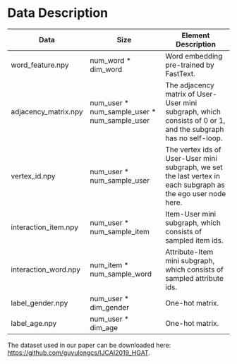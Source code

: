 # Data Description

| Data | Size | Element Description |
| ---- | ---- | ---- |
| word_feature.npy | num_word * dim_word | Word embedding pre-trained by FastText. |
| adjacency_matrix.npy | num_user *  num_sample_user * num_sample_user| The adjacency matrix of User-User mini subgraph, which consists of 0 or 1, and the subgraph has no self-loop. |
| vertex_id.npy | num_user * num_sample_user | The vertex ids of User-User mini subgraph, we set the last vertex in each subgraph as the ego user node here. |
| interaction_item.npy | num_user * num_sample_item | Item-User mini subgraph, which consists of sampled item ids. |
| interaction_word.npy | num_item * num_sample_word | Attribute-Item mini subgraph, which consists of sampled attribute ids. |
| label_gender.npy | num_user * dim_gender | One-hot matrix. |
| label_age.npy | num_user * dim_age | One-hot matrix. |

The dataset used in our paper can be downloaded here: https://github.com/guyulongcs/IJCAI2019_HGAT.

